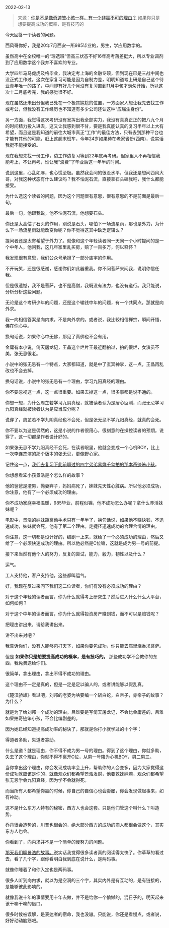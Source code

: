 2022-02-13

> 来源：[你是不是像奇迹笨小孩一样，有一个非赢不可的理由？](http://mp.weixin.qq.com/s?__biz=MzU0MjYwNDU2Mw==&mid=2247503889&idx=2&sn=337485160aea8976b6479afd91968be6&chksm=fb1abc6dcc6d357b1ef398f2ef4d6f72fda88f67d24a5384fcc12c3c08eb0a61199a7571a3c6&scene=27#wechat_redirect)
> 如果你只是想要提高成功的概率，是有技巧的

今天回答一个读者的问题。

  

西风哥你好，我是20年7月西安一所985毕业的，男生，学应用数学的。

  

虽然高中在全校唯一的“理选班”但高三状态不好16年高考落差挺大，所以专业调剂到了应用数学这个我并不喜欢的专业。

  

大学四年马马虎虎及格毕业，我决定考上海的金融专硕，但到现在已是三战中间也没正式工作过。这次在家复习可能是因为自制力差，明明知道考上研是自己这个待业青年唯一的路了，中间却有好几个月没有复习直到11月中旬才匆匆开始，所以这次十二月底考完，我的感觉很不好。

  

现在虽然还未出分但我已处在一个极其尴尬的位置，一方面家人想让我先去找工作或考公，但我没有工作经历也不知道有多少公司还认这种“应届生身份”。

  

另一方面，我觉得这次考研没有发挥出我全部实力，我没有真真正正的把八九个月的时间精力投入进去，这又让我感到很不甘，要是我真能认真的复习半年以上大有希望，而且这是我知道的前往大城市真正“工作”的最佳方法，只有去到那种平台也才能有其他的可能，赶上这趟末班车，今年24岁如果待在老家省份(西南)，说实话我挺不能接受的。

  

现在我想先找一份工作，边工作边复习等到22年底再考研。但家里人不再相信我能考上，不让再考，谁让我“浪费”了毕业后这一年半的时间。

  

说到这里，心乱如麻，也心慌至极。虽然我会问的很没水平，但我还是想问西风大哥，对我这种状态有什么建议吗？我不怕泥石流，直接拿石头砸我吧，我什么都能接受。

  

为什么选这个读者的问题，因为这个问题很有意思，很有意思的不是前面是最后一句。  

  

最后一句，他跟我说，他不怕泥石流，他想要石头。

  

你还是太高估了石头的作用，别说是石头，哪怕下一场流星雨，那也是外力，为什么下一场流星雨就能改变你呢？你不觉得这其中缺乏逻辑么？

  

提问者还是太寄希望于外力了。就像和这个年轻读者同一天同一个小时提问的是一个中年人，他问我，这几年家里乱买房，赔了一百多万，何以释怀？  

  

我发现很有意思，我们公众号承担了一部分庙宇的作用。

  

不开玩笑，还是很感谢，感谢你们如此器重我。你不问菩萨来问我，说明你信任我。

  

但是很遗憾，我不是菩萨，也不是高僧，我既没有法力，也没有道行。我只能说，分析分析这些问题。  

  

无论是这个考研少年的问题，还是这个输钱中年的问题，有一个共同点，那就是向外求。  

  

我一向相信答案是向内求，不是向外求的。或者说，我比较相信禅宗，瞬间开悟，佛在你心中。  

  

换句话说，如果你心中无佛，那见了真佛也不会有用。  

  

金庸有本小说，倚天屠龙记，王晶这个烂片王最近翻拍过，拍的很烂，女演员不美，张无忌很老。  

  

小说中的张无忌有一个特点，大家都知道，就是中了玄冥神掌，这一点，王晶再乱改也不会去掉。

  

换句话说，小说中的张无忌有一个理由，学习九阳真经的理由。  

  

你不要忽视这一点，这一点很重要。如果去掉这一点，很多事都是说不通的。

  

你想一想，为什么周芷若学习九阴真经，就被读者认为是居心叵测，而张无忌学习九阳真经就被读者认为是应当应分呢？

  

说穿了，周芷若不学九阴真经也不会死，但是张无忌不学九阳真经，就真的会死。

  

你不要以为这是偶然的，这是小说的作者很用心，很刻意的在操控读者的预期。说穿了，这一切都是作者设计好的。

  

如果张无忌不学九阳真经不会死，在读者眼里，他就会变成一个心机BOY，比上一次李连杰演的那个版本的张无忌，更像野心家。

  

记住这一点，[我们去复习下此前聊过的四字弟弟易烊千玺拍的那本奇迹笨小孩](http://mp.weixin.qq.com/s?__biz=MzU0MjYwNDU2Mw==&mid=2247503753&idx=1&sn=97856a9f71402bdc33f0e3f6ed2879c9&chksm=fb1aa3f5cc6d2ae30bbb9a09b1e56660b1963bfe2a70eb9e99064723cd260ea9ffecde97dcfc&scene=21#wechat_redirect)。  

  

你想想看笨小孩景浩是个怎么样的故事？  

  

他的爸爸是渣男，抛妻弃子，妈妈病死了，妹妹先天性心脏病。所以他必须成功，你注意，他有了一个必须成功的理由。  

  

你不成功家庭幸福温暖，985毕业，前程似锦，他不成功怎么办呢？拿什么养活妹妹呢？  

  

电影中，景浩的妹妹距离动手术只有一年半了，换句话说，如果他不赚快钱，不迅速成功，妹妹就会死，他有了第二个理由。走捷径迅速成功的合理合情的理由。

  

你注意，这一切都是设计好的，编剧一上来，就给了一个必须成功的理由，然后又给了一个必须快速成功的理由。所以他必然是C位嘛，这就是成为男一号的前提。

  

接下来当然有他个人的努力，反复的尝试，能力，毅力，韧性以及什么？

  

运气。  

  

工人支持他，客户支持他，这些都叫运气。  

  

好，我现在反过来问下我们这二位读者，你们有没有必须成功的理由？  

  

对于这个年轻的读者而言，你为什么就得考上研究生？然后进入什么什么大平台，如何如何？  

对于这个中年的读者而言，你为什么就得投资房产赚到钱，而不可以是赔钱呢？

  

把理由讲出来，请给我讲出来。  

  

讲不出来对吧？

  

我告诉你们，没有人能够包打天下，如果你要包成功，你只能去庙里烧香求菩萨。  

  

但是 **如果你只是想要提高成功的概率，是有技巧的。** 那些成功学不会教你的东西，我免费送给你们。

  

很简单，拿出理由，拿出不得不成功的理由。  

  

这个理由不一定是真的，但是一定是足以骗人的，或者讲能够以假乱真。  

  

《楚汉骄雄》看过吧，刘邦的老婆为啥要编一个斩白蛇，白帝子，赤帝子的故事？为什么？  

  

就是为了给刘邦一个成功的理由。吕雉要是写倚天屠龙记，不会比金庸差的，吕雉如果拍奇迹笨小孩，不会比编剧差的。

  

因为她已经知道提高成功率的秘诀了，那就是你打小就学过的十个字：  

  

得道者多助，失道者寡助。

  

什么是道？就是理由，你不得不成为男一号的理由。得到了这个理由，你就多助，失去了这个理由，你就不得不离开C位，从男一号降为心机BOY，男二男三。  

  

当你拿出这个理由，你会发现成功率会上升，帮助你的人会变多，因为大家觉得这份成功就应该是你的，就像观众们都希望景浩发财，他要救妹妹嘛，观众们都希望张无忌学会九阳真经，因为学不会就得死。  

  

而当所有人都希望你赢的时候，你自己的自信心也会膨胀，你会发现做起事来，如有神助。  

  

这不是什么东方人特有的秘密，西方人也会这套。只是他们管这个叫什么？叫造势。  

  

乔丹很会造势的，川普也很会的，绝大部分西方的成功的商人都很会做这个，其实东方人也会。  

  

你看到了，向内求并不是一个简单的傻努力的问题。

  

[那天我们聊景浩的故事。](http://mp.weixin.qq.com/s?__biz=MzU0MjYwNDU2Mw==&mid=2247503753&idx=1&sn=97856a9f71402bdc33f0e3f6ed2879c9&chksm=fb1aa3f5cc6d2ae30bbb9a09b1e56660b1963bfe2a70eb9e99064723cd260ea9ffecde97dcfc&scene=21#wechat_redirect)说实话我觉得很多读者真的阅读得太快了。你草草的看过去，看了几个字，跟你看明白我到底在说什么，是两码事。

  

就像你睡着了和你入定也是两码事。

  

很多人听到向内求，就以为是空洞的三个字，其实内外是有互动的，是有链接的，是能够彼此影响的。

  

就像我说十年的事情要用十年去做，并不是给你一个偷懒的，混日子的，明天起来该干嘛干嘛的借口。  

  

很多时候被误解，是表达者的宿命，我也没辙。只能说，你还是看慢点，或者说，好好动动脑筋吧。

